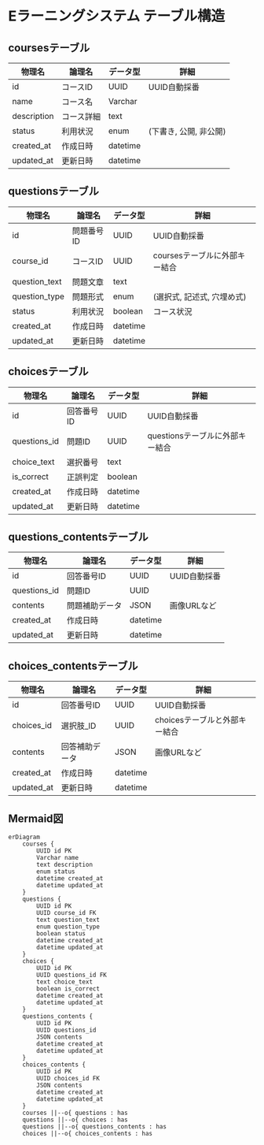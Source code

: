 # Eラーニングシステム テーブル構造

## coursesテーブル

| 物理名      | 論理名     | データ型   | 詳細                               |
| ----------- | ---------- | -------- | ---------------------------------- |
| id          | コースID   | UUID     | UUID自動採番                           |
| name        | コース名   | Varchar  |                                    |
| description | コース詳細 | text     |                                    |
| status      | 利用状況   | enum     | (下書き, 公開, 非公開)                 |
| created_at  | 作成日時   | datetime |                                    |
| updated_at  | 更新日時   | datetime |                                    |

## questionsテーブル

| 物理名        | 論理名       | データ型   | 詳細                               |
| ----------- | ---------- | -------- | ---------------------------------- |
| id          | 問題番号ID   | UUID     | UUID自動採番                           |
| course_id   | コースID   | UUID     | coursesテーブルに外部キー結合           |
| question_text | 問題文章   | text     |                                    |
| question_type | 問題形式   | enum     | (選択式, 記述式, 穴埋め式)           |
| status      | 利用状況   | boolean  | コース状況                             |
| created_at  | 作成日時   | datetime |                                    |
| updated_at  | 更新日時   | datetime |                                    |

## choicesテーブル

| 物理名       | 論理名     | データ型   | 詳細                               |
| ----------- | ---------- | -------- | ---------------------------------- |
| id          | 回答番号ID | UUID     | UUID自動採番                           |
| questions_id | 問題ID     | UUID     | questionsテーブルに外部キー結合         |
| choice_text | 選択番号   | text     |                                    |
| is_correct  | 正誤判定   | boolean  |                                    |
| created_at  | 作成日時   | datetime |                                    |
| updated_at  | 更新日時   | datetime |                                    |

## questions_contentsテーブル

| 物理名        | 論理名       | データ型   | 詳細                               |
| ----------- | ---------- | -------- | ---------------------------------- |
| id          | 回答番号ID   | UUID     | UUID自動採番                           |
| questions_id | 問題ID       | UUID     |                                    |
| contents    | 問題補助データ | JSON     | 画像URLなど                           |
| created_at  | 作成日時   | datetime |                                    |
| updated_at  | 更新日時   | datetime |                                    |

## choices_contentsテーブル

| 物理名       | 論理名       | データ型   | 詳細                               |
| ----------- | ---------- | -------- | ---------------------------------- |
| id          | 回答番号ID   | UUID     | UUID自動採番                           |
| choices_id  | 選択肢_ID    | UUID     | choicesテーブルと外部キー結合         |
| contents    | 回答補助データ | JSON     | 画像URLなど                           |
| created_at  | 作成日時   | datetime |                                    |
| updated_at  | 更新日時   | datetime |                                    |

## Mermaid図

```mermaid
erDiagram
    courses {
        UUID id PK
        Varchar name
        text description
        enum status
        datetime created_at
        datetime updated_at
    }
    questions {
        UUID id PK
        UUID course_id FK
        text question_text
        enum question_type
        boolean status
        datetime created_at
        datetime updated_at
    }
    choices {
        UUID id PK
        UUID questions_id FK
        text choice_text
        boolean is_correct
        datetime created_at
        datetime updated_at
    }
    questions_contents {
        UUID id PK
        UUID questions_id
        JSON contents
        datetime created_at
        datetime updated_at
    }
    choices_contents {
        UUID id PK
        UUID choices_id FK
        JSON contents
        datetime created_at
        datetime updated_at
    }
    courses ||--o{ questions : has
    questions ||--o{ choices : has
    questions ||--o{ questions_contents : has
    choices ||--o{ choices_contents : has